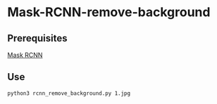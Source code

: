 # Mask-RCNN-remove-background

## Prerequisites
[Mask RCNN](https://github.com/matterport/Mask_RCNN)

## Use
```
python3 rcnn_remove_background.py 1.jpg
```
